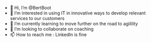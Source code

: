 - 👋 Hi, I’m @BertBoot
- 👀 I’m interested in using IT in innovative ways to develop relevant services to our customers
- 🌱 I’m currently learning to move further on the road to agilility
- 💞️ I’m looking to collaborate on coaching
- 📫 How to reach me : LinkedIn is fine

<!---
BertBoot/BertBoot is a ✨ special ✨ repository because its `README.md` (this file) appears on your GitHub profile.
You can click the Preview link to take a look at your changes.
--->
